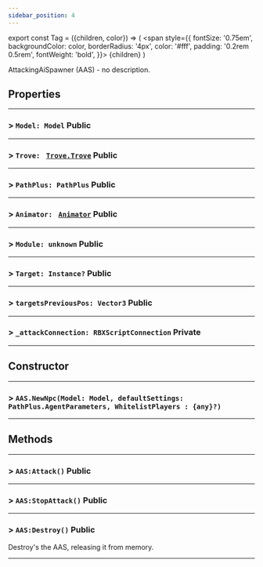 ```yaml
---
sidebar_position: 4
---
```


export const Tag = ({children, color}) => (
    <span style={{
            fontSize: '0.75em', 
            backgroundColor: color,
            borderRadius: '4px',
            color: '#fff',
            padding: '0.2rem 0.5rem',
            fontWeight: 'bold',
        }}>
    {children}
    </span>
)

AttackingAiSpawner (AAS) - no description.

## Properties
---

### > `Model: Model` <Tag color="#e3ce8b">Public</Tag>

---
### > `Trove: ` [`Trove.Trove`](../utility/Trove.md) <Tag color="#e3ce8b">Public</Tag>

---
### > `PathPlus: PathPlus` <Tag color="#e3ce8b">Public</Tag>

---
### > `Animator: ` [`Animator`](./Animator.md) <Tag color="#e3ce8b">Public</Tag>

---
### > `Module: unknown` <Tag color="#e3ce8b">Public</Tag>

---
### > `Target: Instance?` <Tag color="#e3ce8b">Public</Tag>

---
### > `targetsPreviousPos: Vector3` <Tag color="#e3ce8b">Public</Tag>

---
### > `_attackConnection: RBXScriptConnection` <Tag color="#4958df">Private</Tag>

---

## Constructor
---

### > `AAS.NewNpc(Model: Model, defaultSettings: PathPlus.AgentParameters, WhitelistPlayers : {any}?)`

---

## Methods
---

### > `AAS:Attack()` <Tag color="#e3ce8b">Public</Tag>

---
### > `AAS:StopAttack()` <Tag color="#e3ce8b">Public</Tag>

---
### > `AAS:Destroy()` <Tag color="#e3ce8b">Public</Tag>
Destroy's the AAS, releasing it from memory.

---